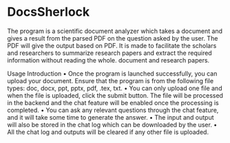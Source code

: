 # DocsSherlock

The program is a scientific document analyzer which takes a document and gives a result from the parsed PDF on the question asked by the user. The PDF will give the output based on PDF. It is made to facilitate the scholars and researchers to summarize research papers and extract the required information without reading the whole. document and research papers.

Usage Introduction
• Once the program is launched successfully, you can upload your document. Ensure that the program is from the following file types: doc, docx, ppt, pptx, pdf, .tex, txt.
• You can only upload one file and when the file is uploaded, click the submit button. The file will be processed in the backend and the chat feature will be enabled once the processing is completed.
• You can ask any relevant questions through the chat feature, and it will take some time to generate the answer.
• The input and output will also be stored in the chat log which can be downloaded by the user.
• All the chat log and outputs will be cleared if any other file is uploaded.
